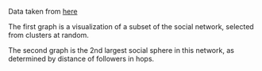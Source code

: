 Data taken from [here](http://an.kaist.ac.kr/traces/WWW2010.html)

The first graph is a visualization of a subset of the social network,
selected from clusters at random.

The second graph is the 2nd largest social sphere in this network, as
determined by distance of followers in hops.
